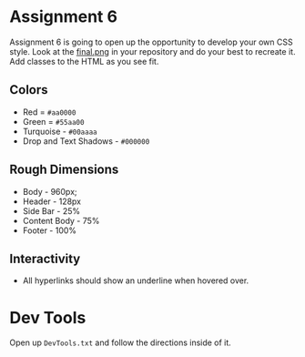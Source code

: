 # Assignment 6
Assignment 6 is going to open up the opportunity to develop your own CSS style.  Look at the [final.png](final.png) in your repository and do your best to recreate it.  Add classes to the HTML as you see fit.


## Colors
- Red = `#aa0000`
- Green = `#55aa00`
- Turquoise - `#00aaaa`
- Drop and Text Shadows - `#000000`

## Rough Dimensions
- Body - 960px;
- Header - 128px
- Side Bar - 25%
- Content Body - 75%
- Footer - 100%


## Interactivity
- All hyperlinks should show an underline when hovered over.


# Dev Tools
Open up `DevTools.txt` and follow the directions inside of it.
